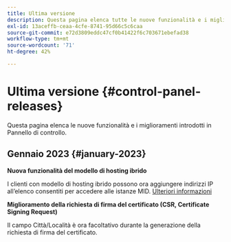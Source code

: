 ```yaml
---
title: Ultima versione
description: Questa pagina elenca tutte le nuove funzionalità e i miglioramenti introdotti in Pannello di controllo
exl-id: 13aceffb-ceaa-4cfe-8741-95d66c5c6caa
source-git-commit: e72d3809eddc47cf0b41422f6c703671ebefad38
workflow-type: tm+mt
source-wordcount: '71'
ht-degree: 42%

---
```


# Ultima versione {#control-panel-releases}

Questa pagina elenca le nuove funzionalità e i miglioramenti introdotti in Pannello di controllo.

## Gennaio 2023 {#january-2023}

**Nuova funzionalità del modello di hosting ibrido**

I clienti con modello di hosting ibrido possono ora aggiungere indirizzi IP all’elenco consentiti per accedere alle istanze MID. [Ulteriori informazioni](../instances-settings/using/ip-allow-listing-instance-access.md)

**Miglioramento della richiesta di firma del certificato (CSR, Certificate Signing Request)**

Il campo Città/Località è ora facoltativo durante la generazione della richiesta di firma del certificato.

